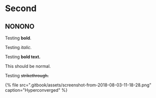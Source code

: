 # Second

## NONONO

Testing **bold**.

Testing _italic._

Testing **bold text.**

This should be normal.

Testing ~~strikethrough.~~

{% file src=".gitbook/assets/screenshot-from-2018-08-03-11-18-28.png" caption="Hyperconverged" %}

